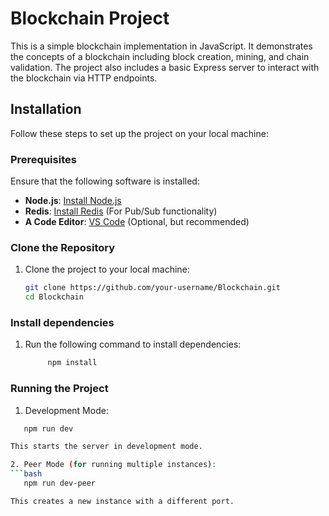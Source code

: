 # Blockchain Project

This is a simple blockchain implementation in JavaScript. It demonstrates the concepts of a blockchain including block creation, mining, and chain validation. The project also includes a basic Express server to interact with the blockchain via HTTP endpoints.



## Installation

Follow these steps to set up the project on your local machine:

### Prerequisites

Ensure that the following software is installed:

- **Node.js**: [Install Node.js](https://nodejs.org/)
- **Redis**: [Install Redis](https://redis.io/download) (For Pub/Sub functionality)
- **A Code Editor**: [VS Code](https://code.visualstudio.com/) (Optional, but recommended)

### Clone the Repository

1. Clone the project to your local machine:
   ```bash
   git clone https://github.com/your-username/Blockchain.git
   cd Blockchain

### Install dependencies
1. Run the following command to install dependencies:
   ```bash
		npm install

### Running the Project

1. Development Mode:
 ```bash
	npm run dev

This starts the server in development mode.

2. Peer Mode (for running multiple instances):
 ```bash
	npm run dev-peer

This creates a new instance with a different port.



